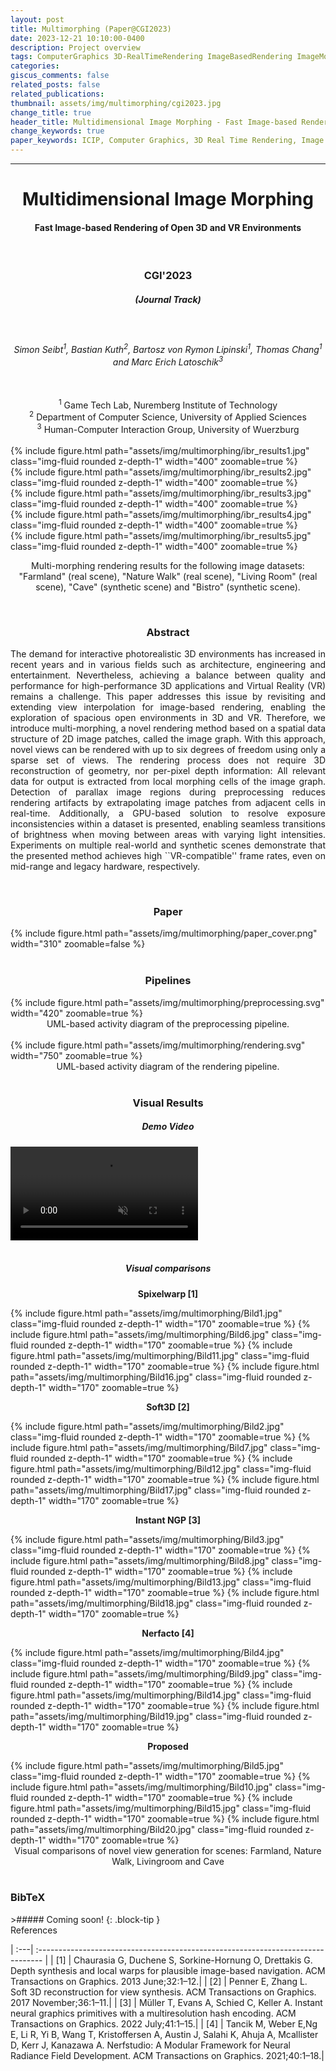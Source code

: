 ```yaml
---
layout: post
title: Multimorphing (Paper@CGI2023)
date: 2023-12-21 10:10:00-0400
description: Project overview
tags: ComputerGraphics 3D-RealTimeRendering ImageBasedRendering ImageMorphing VirtualRealtiy
categories:
giscus_comments: false
related_posts: false
related_publications: 
thumbnail: assets/img/multimorphing/cgi2023.jpg
change_title: true
header_title: Multidimensional Image Morphing - Fast Image-based Rendering of Open 3D and VR Environments
change_keywords: true
paper_keywords: ICIP, Computer Graphics, 3D Real Time Rendering, Image Based Rendering, Image Morphing, Virtual Realtiy, Research
---
```

<hr>
<style>
table, td, th {
   border: none!important;
}
</style>

<center><h1><b>Multidimensional Image Morphing</b><br></h1><h4><b>Fast Image-based Rendering of Open 3D and VR Environments</b></h4></center>
<br>
<center><h3>CGI'2023</h3></center>
<center><h5>(Journal Track)</h5></center>
<br>
<center><h6>Simon Seibt<sup>1</sup>, Bastian Kuth<sup>2</sup>, Bartosz von Rymon Lipinski<sup>1</sup>, Thomas Chang<sup>1</sup> and Marc Erich Latoschik<sup>3</sup></h6></center>
<br>
<center><sup>1</sup> Game Tech Lab, Nuremberg Institute of Technology<br>
<sup>2</sup> Department of Computer Science, University of Applied Sciences<br>
<sup>3</sup> Human-Computer Interaction Group, University of Wuerzburg</center>
<br>
<div class="row mt-3">
    <div class="col-sm mt-3 mt-md-0">
        <div class="text-right">
            {% include figure.html path="assets/img/multimorphing/ibr_results1.jpg" class="img-fluid rounded z-depth-1"  width="400" zoomable=true %}
        </div>
    </div>
    <div class="col-sm mt-3 mt-md-0">
        <div class="text-left">
            {% include figure.html path="assets/img/multimorphing/ibr_results2.jpg" class="img-fluid rounded z-depth-1"  width="400" zoomable=true %}
        </div>
    </div>
</div>

<div class="row mt-3">
    <div class="col-sm mt-3 mt-md-0">
        <div class="text-right">
            {% include figure.html path="assets/img/multimorphing/ibr_results3.jpg" class="img-fluid rounded z-depth-1" width="400" zoomable=true %}
        </div>
    </div>
    <div class="col-sm mt-3 mt-md-0">
        <div class="text-left">
            {% include figure.html path="assets/img/multimorphing/ibr_results4.jpg" class="img-fluid rounded z-depth-1" width="400" zoomable=true %}
        </div>
    </div>
</div>
<div class="row mt-3">
    <div class="col-sm mt-3 mt-md-0">
        <div class="text-center">
            {% include figure.html path="assets/img/multimorphing/ibr_results5.jpg" class="img-fluid rounded z-depth-1" width="400" zoomable=true %}
        </div>
    </div>
</div>

<center><p>Multi-morphing rendering results for the following image datasets:<br>"Farmland" (real scene), "Nature Walk" (real scene), "Living Room" (real scene), "Cave" (synthetic scene) and "Bistro" (synthetic scene).</p></center>
<br>
<center><h3><b>Abstract</b></h3></center>
<p style="text-align: justify;">The demand for interactive photorealistic 3D environments has increased in recent years and in various fields such as architecture, engineering and entertainment. Nevertheless, achieving a balance between quality and performance for high-performance 3D applications and Virtual Reality (VR) remains a challenge. This paper addresses this issue by revisiting and extending view interpolation for image-based rendering, enabling the exploration of spacious open environments in 3D and VR. Therefore, we introduce multi-morphing, a novel rendering method based on a spatial data structure of 2D image patches, called the image graph. With this approach, novel views can be rendered with up to six degrees of freedom using only a sparse set of views. The rendering process does not require 3D reconstruction of geometry, nor per-pixel depth information: All relevant data for output is extracted from local morphing cells of the image graph. Detection of parallax image regions during preprocessing reduces rendering artifacts by extrapolating image patches from adjacent cells in real-time. Additionally, a GPU-based solution to resolve exposure inconsistencies within a dataset is presented, enabling seamless transitions of brightness when moving between areas with varying light intensities. Experiments on multiple real-world and synthetic scenes demonstrate that the presented method achieves high ``VR-compatible'' frame rates, even on mid-range and legacy hardware, respectively.</p>
<br>
<center><h3><b>Paper</b></h3></center>
<div class="row mt-3">
    <div class="col-sm mt-3 mt-md-0">
        <div class="text-center">
            {% include figure.html path="assets/img/multimorphing/paper_cover.png" width="310" zoomable=false %}
        </div>
    </div>
</div>
<br>
<center><h3><b>Pipelines</b></h3></center>
<div class="row mt-3">
    <div class="col-sm mt-3 mt-md-0">
        <div class="text-center">
            {% include figure.html path="assets/img/multimorphing/preprocessing.svg" width="420" zoomable=true %}
        </div>
    </div>
</div>
<center>UML-based activity diagram of the preprocessing pipeline.</center>
<br>
<div class="row mt-3">
    <div class="col-sm mt-3 mt-md-0">
        <div class="text-center">
            {% include figure.html path="assets/img/multimorphing/rendering.svg" width="750" zoomable=true %}
        </div>
    </div>
</div>
<center>UML-based activity diagram of the rendering pipeline.</center>
<br>
<center><h3><b>Visual Results</b></h3></center>
<center><h5><b>Demo Video</b></h5></center>
<div class="row mt-3">
    <div class="col-sm mt-3 mt-md-0">
        <div class="text-center">
            <video style="margin: 0 auto" id="page-player_html5_api" class="vjs-tech" preload="auto" data-setup="{}" tabindex="-1" muted="muted" src="https://faubox.rrze.uni-erlangen.de/dl/fiLWaSiskiGU5fykMctrdK/multimorphing/multimorphing_demo.mp4" style="max-width:90%;" controls="controls"></video>
        </div>
    </div>
</div>
<br>
<center><h5><b>Visual comparisons</b></h5></center>
<div class="row mt-3">
    <div class="col-sm mt-3 mt-md-0">
    <div class="text-center">
        <center><p><b>Spixelwarp [1]</b></p></center>
        {% include figure.html path="assets/img/multimorphing/Bild1.jpg" class="img-fluid rounded z-depth-1" width="170" zoomable=true %}
        {% include figure.html path="assets/img/multimorphing/Bild6.jpg" class="img-fluid rounded z-depth-1" width="170" zoomable=true %}
        {% include figure.html path="assets/img/multimorphing/Bild11.jpg" class="img-fluid rounded z-depth-1" width="170" zoomable=true %}
        {% include figure.html path="assets/img/multimorphing/Bild16.jpg" class="img-fluid rounded z-depth-1" width="170" zoomable=true %}
    </div>
    </div>
    <div class="col-sm mt-3 mt-md-0">
    <div class="text-center">
        <center><p><b>Soft3D [2]</b></p></center>
        {% include figure.html path="assets/img/multimorphing/Bild2.jpg" class="img-fluid rounded z-depth-1" width="170" zoomable=true %}
        {% include figure.html path="assets/img/multimorphing/Bild7.jpg" class="img-fluid rounded z-depth-1" width="170" zoomable=true %}
        {% include figure.html path="assets/img/multimorphing/Bild12.jpg" class="img-fluid rounded z-depth-1" width="170" zoomable=true %}
        {% include figure.html path="assets/img/multimorphing/Bild17.jpg" class="img-fluid rounded z-depth-1" width="170" zoomable=true %}
    </div>
    </div>
    <div class="col-sm mt-3 mt-md-0">
    <div class="text-center">
        <center><p><b>Instant NGP [3]</b></p></center>
        {% include figure.html path="assets/img/multimorphing/Bild3.jpg" class="img-fluid rounded z-depth-1" width="170" zoomable=true %}
        {% include figure.html path="assets/img/multimorphing/Bild8.jpg" class="img-fluid rounded z-depth-1" width="170" zoomable=true %}
        {% include figure.html path="assets/img/multimorphing/Bild13.jpg" class="img-fluid rounded z-depth-1" width="170" zoomable=true %}
        {% include figure.html path="assets/img/multimorphing/Bild18.jpg" class="img-fluid rounded z-depth-1" width="170" zoomable=true %}
    </div>
    </div>
    <div class="col-sm mt-3 mt-md-0">
    <div class="text-center">
        <center><p><b>Nerfacto [4]</b></p></center>
        {% include figure.html path="assets/img/multimorphing/Bild4.jpg" class="img-fluid rounded z-depth-1" width="170" zoomable=true %}
        {% include figure.html path="assets/img/multimorphing/Bild9.jpg" class="img-fluid rounded z-depth-1" width="170" zoomable=true %}
        {% include figure.html path="assets/img/multimorphing/Bild14.jpg" class="img-fluid rounded z-depth-1" width="170" zoomable=true %}
        {% include figure.html path="assets/img/multimorphing/Bild19.jpg" class="img-fluid rounded z-depth-1" width="170" zoomable=true %}
    </div>
    </div>
        <div class="col-sm mt-3 mt-md-0">
    <div class="text-center">
        <center><p><b>Proposed</b></p></center>
        {% include figure.html path="assets/img/multimorphing/Bild5.jpg" class="img-fluid rounded z-depth-1" width="170" zoomable=true %}
        {% include figure.html path="assets/img/multimorphing/Bild10.jpg" class="img-fluid rounded z-depth-1" width="170" zoomable=true %}
        {% include figure.html path="assets/img/multimorphing/Bild15.jpg" class="img-fluid rounded z-depth-1" width="170" zoomable=true %}
        {% include figure.html path="assets/img/multimorphing/Bild20.jpg" class="img-fluid rounded z-depth-1" width="170" zoomable=true %}
    </div>
    </div>
</div>
<center>Visual comparisons of novel view generation for scenes: Farmland, Nature Walk, Livingroom and Cave</center>
<br>
<h3><b>BibTeX</b></h3>
>##### Coming soon!
{: .block-tip }
<br>
References

| :---| :------------------------------------------------------------------------------- | 
| [1] | Chaurasia G, Duchene S, Sorkine-Hornung O, Drettakis G. Depth synthesis and local warps for plausible image-based navigation. ACM Transactions on Graphics. 2013 June;32:1–12.|
| [2] | Penner E, Zhang L. Soft 3D reconstruction for view synthesis. ACM Transactions on Graphics. 2017 November;36:1–11.|
| [3] | Müller T, Evans A, Schied C, Keller A. Instant neural graphics primitives with a multiresolution hash encoding. ACM Transactions on Graphics. 2022 July;41:1–15.|
| [4] | Tancik M, Weber E,Ng E, Li R, Yi B, Wang T, Kristoffersen A, Austin J, Salahi K, Ahuja A, Mcallister D, Kerr J, Kanazawa A. Nerfstudio: A Modular Framework for Neural Radiance Field Development. ACM Transactions on Graphics. 2021;40:1–18.|
